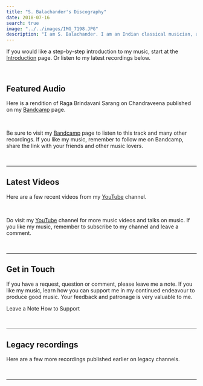 ```yaml
---
title: "S. Balachander's Discography"
date: 2018-07-16
search: true
image: "../../images/IMG_7198.JPG"
description: "I am S. Balachander. I am an Indian classical musician, and a performing artist of Chandraveena. Chandraveena has been designed to reflect my musical ideas and identity. I play the Chandraveena according to the principles of Indian Raga system and the philosophy of Maarga Sangeet. Here is a selection of my recordings and concert videos. Do check them out! Hope you find something you like."
---
```

If you would like a step-by-step introduction to my music, start at the <a href="/intro/"><inline-button>Introduction</inline-button></a> page. Or listen to my latest recordings below.

<br>

## Featured Audio

Here is a rendition of Raga Brindavani Sarang on Chandraveena published on my <a href="https://chandraveena.bandcamp.com/"><inline-button background="#408294">Bandcamp</inline-button></a> page.

<br>

<band-camp albumid="1691163995" albumname="raga-brindavani-sarang" albumtitle="Raga Brindavani Sarang by S Balachander"></band-camp>

Be sure to visit my <a href="https://chandraveena.bandcamp.com/"><inline-button background="#408294">Bandcamp</inline-button></a> page to listen to this track and many other recordings. If you like my music, remember to follow me on Bandcamp, share the link with your friends and other music lovers.

<br>
<hr>

## Latest Videos

Here are a few recent videos from my <a href="https://www.youtube.com/c/Chandraveena"><inline-button background="#ff0000">YouTube</inline-button></a> channel.

<br>

<you-tube-channel channelid="UCxPyMV4LS9YBePXM0mV4hjg"></you-tube-channel>

Do visit my <a href="https://www.youtube.com/c/Chandraveena"><inline-button background="#ff0000">YouTube</inline-button></a> channel for more music videos and talks on music. If you like my music, remember to subscribe to my channel and leave a comment.

<br>
<hr>

## Get in Touch
If you have a request, question or comment, please leave me a note. If you like my music, learn how you can support me in my continued endeavour to produce good music. Your feedback and patronage is very valuable to me.

<notice-box center=" ">

<my-button to="/contact/">Leave a Note</my-button>
<my-button to="/support/">How to Support</my-button>

</notice-box>

<br>
<hr>

## Legacy recordings

Here are a few more recordings published earlier on legacy channels.

<you-tube-channel channelid="UCvy6YWW_J7M3t6BXArVaePw"></you-tube-channel>

<br>
<hr>

<you-tube-channel channelid="UCuS4qFPMqowcEiRv6cUy4sQ"></you-tube-channel>
